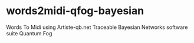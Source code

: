 # words2midi-qfog-bayesian
Words To Midi using Artiste-qb.net Traceable Bayesian Networks software suite Quantum Fog
